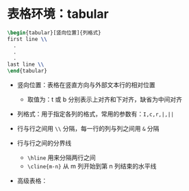 # 表格环境：tabular

```latex
\begin{tabular}[竖向位置]{列格式}
first line \\
  .
  .
  .
last line \\
\end{tabular}
```
- 竖向位置：表格在竖直方向与外部文本行的相对位置
  - 取值为：t 或 b 分别表示上对齐和下对齐，缺省为中间对齐
- 列格式：用于指定各列的格式，常用的参数有：`I,c,r,|,||`

- 行与行之间用 `\\` 分隔，每一行的列与列之间用 `&` 分隔
- 行与行之间的分界线
  - `\hline` 用来分隔两行之间
  - `\cline{m-n}` 从 m 列开始到第 n 列结束的水平线
- 高级表格：
  